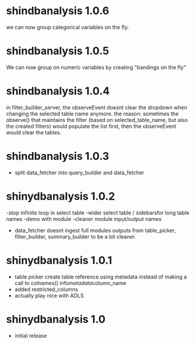 # shindbanalysis 1.0.6
we can now group categorical variables on the fly.

# shindbanalysis 1.0.5
We can now group on numeric variables by creating "bandings on the fly"


# shindbanalysis 1.0.4   
in filter_builder_server, the observeEvent doesnt clear the dropdown when changing the selected table name anymore.  the reason:
sometimes the observe() that maintains the filter (based on selected_table_name, but also the created filters) would populate the list first, then the observeEvent would clear the tables.


# shindbanalysis 1.0.3   

- split data_fetcher into query_builder and data_fetcher
# shinydbanalysis 1.0.2  
-stop infinite loop in select table
-wider select table / sidebarsfor long table names 
-demo with module
-cleaner module input/output names  
- data_fetcher doesnt ingest full modules outputs from table_picker, filter_builder, summary_builder to be a bit cleaner.


# shinydbanalysis 1.0.1

* table picker create table reference using metadata instead of making a call to colnames()
info$metadata$column_name
* added restricted_columns    
* actually play nice with ADLS



# shinydbanalysis 1.0   
* initial release  
